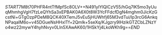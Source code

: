 $START$7M8t70PHFR4ntTfMpfSc8OLV++N491ylYlQlCzV55/hGq7lK5mo3yUuqMhmhgVgH7fzLeQYhSa3xEPBAK0A6X0t8W3YcFFdcfDgN4mghm0JicKzGcstNi+GTgOzpPDeM8QCK40XTemJ5vEu5jHUWhfj65M3vdTui/Ip3rcG6AnkqNPaqaIM6o+v45DGueNsHHxlTf+2Qmlk+5seXq/KJgzry9lHzikGTZCbLZNzYo4wz22mywY4hyhNvyv0LIn5XAwAK60/1HSkYj4LkoWKh9g==$END$